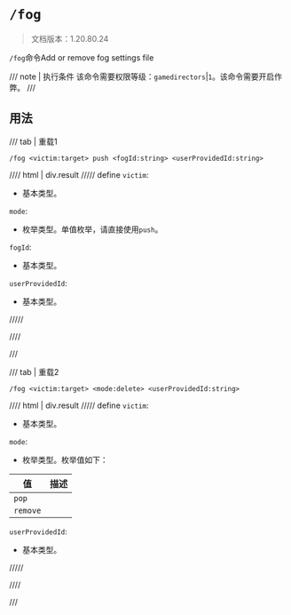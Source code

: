 # `/fog`

> 文档版本：1.20.80.24

`/fog`命令Add or remove fog settings file

/// note | 执行条件
该命令需要权限等级：`gamedirectors`|`1`。该命令需要开启作弊。
///

## 用法

/// tab | 重载1
```mcfunction
/fog <victim:target> push <fogId:string> <userProvidedId:string>
```

//// html | div.result
///// define
`victim`: <!-- md:samp target -->

- 基本类型。

`mode`: <!-- md:samp add -->

- 枚举类型。单值枚举，请直接使用`push`。

`fogId`: <!-- md:samp string -->

- 基本类型。

`userProvidedId`: <!-- md:samp string -->

- 基本类型。


/////

////

///

/// tab | 重载2
```mcfunction
/fog <victim:target> <mode:delete> <userProvidedId:string>
```

//// html | div.result
///// define
`victim`: <!-- md:samp target -->

- 基本类型。

`mode`: <!-- md:samp delete -->

- 枚举类型。枚举值如下：

|值|描述|
|---|---|
|`pop`||
|`remove`||


`userProvidedId`: <!-- md:samp string -->

- 基本类型。


/////

////

///
